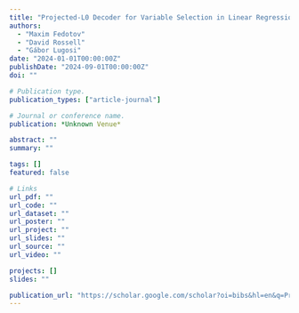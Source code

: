 ```yaml
---
title: "Projected-L0 Decoder for Variable Selection in Linear Regression"
authors:
  - "Maxim Fedotov"
  - "David Rossell"
  - "Gábor Lugosi"
date: "2024-01-01T00:00:00Z"
publishDate: "2024-09-01T00:00:00Z"
doi: ""

# Publication type.
publication_types: ["article-journal"]

# Journal or conference name.
publication: *Unknown Venue*

abstract: ""
summary: ""

tags: []
featured: false

# Links
url_pdf: ""
url_code: ""
url_dataset: ""
url_poster: ""
url_project: ""
url_slides: ""
url_source: ""
url_video: ""

projects: []
slides: ""

publication_url: "https://scholar.google.com/scholar?oi=bibs&hl=en&q=Projected-L0+Decoder+for+Variable+Selection+in+Linear+Regression"
---
```

